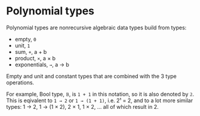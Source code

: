 # Polynomial types

Polynomial types are nonrecursive algebraic data types build from types:
- empty,        `0`
- unit,         `1`
- sum,          `+`, a + b
- product,      `×`, a × b
- exponentials, `→`, a → b

Empty and unit and constant types that are combined with the 3 type operations.

For example, Bool type, `𝔹`, is `1 + 1` in this notation, so it is also denoted by `𝟚`. This is eqivalent to `1 → 2` or `1 → (1 + 1)`, i.e. 2¹ = 2, and to a lot more similar types: 1 → 2, 1 → (1 × 2), 2 × 1, 1 × 2, … all of which result in 2.

